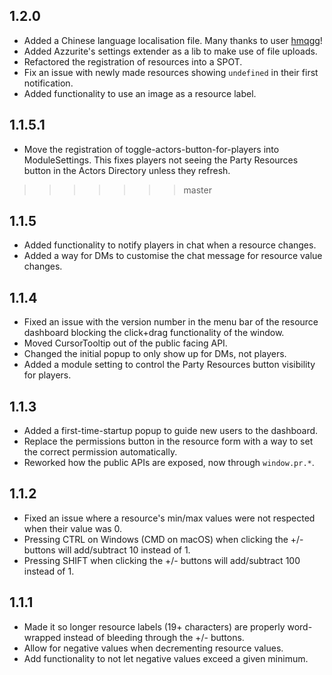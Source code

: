1.2.0
--
* Added a Chinese language localisation file. Many thanks to user [hmqgg](https://github.com/hmqgg)!
* Added Azzurite's settings extender as a lib to make use of file uploads.
* Refactored the registration of resources into a SPOT.
* Fix an issue with newly made resources showing `undefined` in their first
  notification.
* Added functionality to use an image as a resource label.


1.1.5.1
--
* Move the registration of toggle-actors-button-for-players into ModuleSettings.
This fixes players not seeing the Party Resources button in the Actors Directory
unless they refresh.
>>>>>>> master


1.1.5
--
* Added functionality to notify players in chat when a resource changes.
* Added a way for DMs to customise the chat message for resource value changes.


1.1.4
--
* Fixed an issue with the version number in the menu bar of the resource
  dashboard blocking the click+drag functionality of the window.
* Moved CursorTooltip out of the public facing API.
* Changed the initial popup to only show up for DMs, not players.
* Added a module setting to control the Party Resources button visibility for
  players.


1.1.3
--
* Added a first-time-startup popup to guide new users to the dashboard.
* Replace the permissions button in the resource form with a way to set the
  correct permission automatically.
* Reworked how the public APIs are exposed, now through `window.pr.*`.


1.1.2
--
* Fixed an issue where a resource's min/max values were not respected when their
  value was 0.
* Pressing CTRL on Windows (CMD on macOS) when clicking the +/- buttons will
  add/subtract 10 instead of 1.
* Pressing SHIFT when clicking the +/- buttons will add/subtract 100 instead of 1.


1.1.1
--
* Made it so longer resource labels (19+ characters) are properly word-wrapped
  instead of bleeding through the +/- buttons.
* Allow for negative values when decrementing resource values.
* Add functionality to not let negative values exceed a given minimum.
